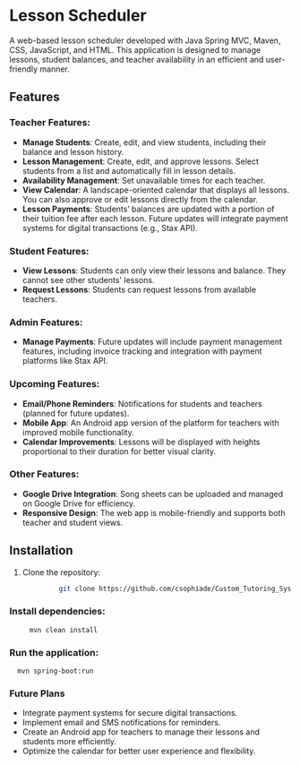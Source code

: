 # Lesson Scheduler

A web-based lesson scheduler developed with Java Spring MVC, Maven, CSS, JavaScript, and HTML. This application is designed to manage lessons, student balances, and teacher availability in an efficient and user-friendly manner.

## Features

### Teacher Features:
- **Manage Students**: Create, edit, and view students, including their balance and lesson history.
- **Lesson Management**: Create, edit, and approve lessons. Select students from a list and automatically fill in lesson details.
- **Availability Management**: Set unavailable times for each teacher.
- **View Calendar**: A landscape-oriented calendar that displays all lessons. You can also approve or edit lessons directly from the calendar.
- **Lesson Payments**: Students’ balances are updated with a portion of their tuition fee after each lesson. Future updates will integrate payment systems for digital transactions (e.g., Stax API).

### Student Features:
- **View Lessons**: Students can only view their lessons and balance. They cannot see other students' lessons.
- **Request Lessons**: Students can request lessons from available teachers.

### Admin Features:
- **Manage Payments**: Future updates will include payment management features, including invoice tracking and integration with payment platforms like Stax API.

### Upcoming Features:
- **Email/Phone Reminders**: Notifications for students and teachers (planned for future updates).
- **Mobile App**: An Android app version of the platform for teachers with improved mobile functionality.
- **Calendar Improvements**: Lessons will be displayed with heights proportional to their duration for better visual clarity. 

### Other Features:
- **Google Drive Integration**: Song sheets can be uploaded and managed on Google Drive for efficiency.
- **Responsive Design**: The web app is mobile-friendly and supports both teacher and student views.

## Installation

1. Clone the repository:
   ```bash
            git clone https://github.com/csophiade/Custom_Tutoring_System_OLDVERSION.git
### Install dependencies:    
         mvn clean install


### Run the application:
      mvn spring-boot:run

### Future Plans 
- Integrate payment systems for secure digital transactions.
- Implement email and SMS notifications for reminders.
- Create an Android app for teachers to manage their lessons and students more efficiently.
- Optimize the calendar for better user experience and flexibility.
